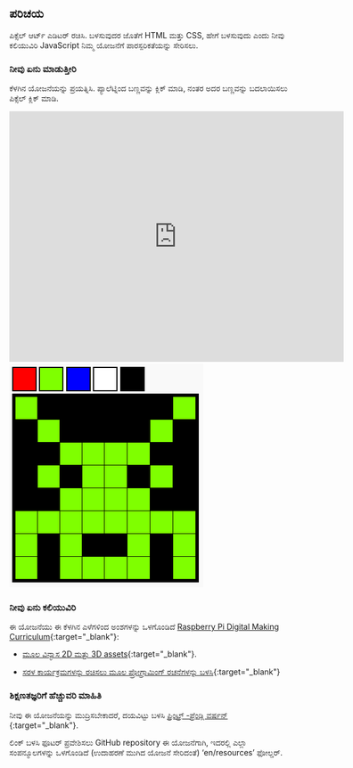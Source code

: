 ## ಪರಿಚಯ

ಪಿಕ್ಸೆಲ್ ಆರ್ಟ್ ಎಡಿಟರ್ ರಚಿಸಿ. ಬಳಸುವುದರ ಜೊತೆಗೆ HTML ಮತ್ತು CSS, ಹೇಗೆ ಬಳಸುವುದು ಎಂದು ನೀವು ಕಲಿಯುವಿರಿ JavaScript ನಿಮ್ಮ ಯೋಜನೆಗೆ ಪಾರಸ್ಪರಿಕತೆಯನ್ನು ಸೇರಿಸಲು.

### ನೀವು ಏನು ಮಾಡುತ್ತೀರಿ

ಕೆಳಗಿನ ಯೋಜನೆಯನ್ನು ಪ್ರಯತ್ನಿಸಿ. ಪ್ಯಾಲೆಟ್ನಿಂದ ಬಣ್ಣವನ್ನು ಕ್ಲಿಕ್ ಮಾಡಿ, ನಂತರ ಅದರ ಬಣ್ಣವನ್ನು ಬದಲಾಯಿಸಲು ಪಿಕ್ಸೆಲ್ ಕ್ಲಿಕ್ ಮಾಡಿ.

<div class="trinket">
  <iframe src="https://trinket.io/embed/html/0e102a306b?outputOnly=true&start=result" width="600" height="450" frameborder="0" marginwidth="0" marginheight="0" allowfullscreen>
  </iframe>
  <img src="images/pixel-art-final.png">
</div>

### ನೀವು ಏನು ಕಲಿಯುವಿರಿ

ಈ ಯೋಜನೆಯು ಈ ಕೆಳಗಿನ ಎಳೆಗಳಿಂದ ಅಂಶಗಳನ್ನು ಒಳಗೊಂಡಿದೆ [Raspberry Pi Digital Making Curriculum](http://rpf.io/curriculum){:target="_blank"}:

+ [ಮೂಲ ವಿನ್ಯಾಸ 2D ಮತ್ತು 3D assets](https://www.raspberrypi.org/curriculum/design/creator){:target="_blank"}.

+ [ಸರಳ ಕಾರ್ಯಕ್ರಮಗಳನ್ನು ರಚಿಸಲು ಮೂಲ ಪ್ರೋಗ್ರಾಮಿಂಗ್ ರಚನೆಗಳನ್ನು ಬಳಸಿ](https://www.raspberrypi.org/curriculum/programming/creator){:target="_blank"}

### ಶಿಕ್ಷಣತಜ್ಞರಿಗೆ ಹೆಚ್ಚುವರಿ ಮಾಹಿತಿ

ನೀವು ಈ ಯೋಜನೆಯನ್ನು ಮುದ್ರಿಸಬೇಕಾದರೆ, ದಯವಿಟ್ಟು ಬಳಸಿ [ ಪ್ರಿಂಟ್ರ್ -ಫ್ರೆಂಡ್ಲಿ ವರ್ಷನ್ ](https://projects.raspberrypi.org/en/projects/pixel-art/print){:target="_blank"}.

ಲಿಂಕ್ ಬಳಸಿ ಫೂಟರ್ ಪ್ರವೇಶಿಸಲು GitHub repository ಈ ಯೋಜನೆಗಾಗಿ, ಇದರಲ್ಲಿ ಎಲ್ಲಾ ಸಂಪನ್ಮೂಲಗಳನ್ನು ಒಳಗೊಂಡಿದೆ (ಉದಾಹರಣೆ ಮುಗಿದ ಯೋಜನೆ ಸೇರಿದಂತೆ) ‘en/resources’ ಫೋಲ್ಡರ್.